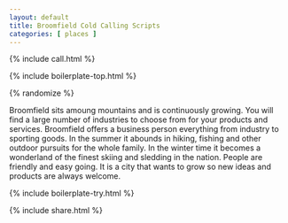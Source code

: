 ```yaml
---
layout: default
title: Broomfield Cold Calling Scripts
categories: [ places ]
---
```


{% include call.html %}

{% include boilerplate-top.html %}


{% randomize %}

Broomfield sits amoung mountains and is continuously growing. You will find a large number of industries to choose from for your products and services. Broomfield offers a business person everything from industry to sporting goods. In the summer it abounds in hiking, fishing and other outdoor pursuits for the whole family. In the winter time it becomes a wonderland of the finest skiing and sledding in the nation. People are friendly and easy going. It is a city that wants to grow so new ideas and products are always welcome.

{% include boilerplate-try.html %}

{% include share.html %}